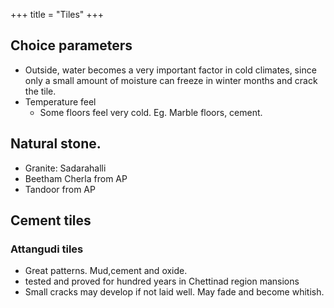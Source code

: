 +++
title = "Tiles"
+++

## Choice parameters
- Outside, water becomes a very important factor in cold climates, since only a small amount of moisture can freeze in winter months and crack the tile. 
- Temperature feel
  - Some floors feel very cold. Eg. Marble floors, cement.

## Natural stone.
- Granite: Sadarahalli
- Beetham Cherla from AP
- Tandoor from AP

## Cement tiles
### Attangudi tiles
- Great patterns. Mud,cement and oxide.
- tested and proved for hundred years in Chettinad region mansions
- Small cracks may develop if not laid well. May fade and become whitish.


